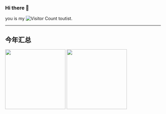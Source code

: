 ### Hi there 👋

<!--
**LHDargon/LHDargon** is a ✨ _special_ ✨ repository because its `README.md` (this file) appears on your GitHub profile.

Here are some ideas to get you started:

- 🔭 I’m currently working on ...
- 🌱 I’m currently learning ...
- 👯 I’m looking to collaborate on ...
- 🤔 I’m looking for help with ...
- 💬 Ask me about ...
- 📫 How to reach me: ...
- 😄 Pronouns: ...
- ⚡ Fun fact: ...
-->
you is my ![Visitor Count](https://profile-counter.glitch.me/MiracleLong/count.svg) toutist.

---
<!--[![Top Langs](https://github-readme-stats.vercel.app/api/top-langs/?username=MiracleLong&layout=compact)](https://github.com/MiracleLong/github-readme-stats)

![Miracle's GitHub stats](https://github-readme-stats.vercel.app/api?username=MiracleLong&show_icons=true&theme=tokyonight) 
https://github-readme-stats.vercel.app/api?username=MiracleLong
-->
<!--## 今年汇总
![Miracle's GitHub stats](https://github-readme-stats.vercel.app/api?username=MiracleLong&show_icons=true&bg_color=0,EC6C6C,FFD479,FFFC79,73FA79) 
[![Top Langs](https://github-readme-stats.vercel.app/api/top-langs/?username=MiracleLong&layout=compact)](https://github.com/MiracleLong/github-readme-stats) 
https://github-readme-stats.vercel.app/api?username=MiracleLong&show_icons=true&bg_color=0,EC6C6C,FFD478,FFFC78,73FA78

<img align="" height="137px" src="https://github-readme-stats.vercel.app/api?username=liyupi&hide_title=true&hide_border=true&show_icons=true&include_all_commits=true&line_height=21&bg_color=0,EC6C6C,FFD479,FFFC79,73FA79&theme=graywhite&locale=cn" /><img align="" height="137px" src="https://github-readme-stats.vercel.app/api/top-langs/?username=liyupi&hide_title=true&hide_border=true&layout=compact&bg_color=0,73FA79,73FDFF,D783FF&theme=graywhite&locale=cn" />
-->
## 今年汇总

<img align="" height="195px" src="https://github-readme-stats.vercel.app/api?username=MiracleLong&show_icons=true&bg_color=0,EC6C6C,FFD478,FFFC78,73FA78,73FA79&theme=graywhite&locale=cn" /> <img align="" height="195px" src="https://github-readme-stats.vercel.app/api/top-langs/?username=MiracleLong&layout=compact&bg_color=0,73FA79,73FDFF,D783FF&theme=graywhite&locale=cn" />


